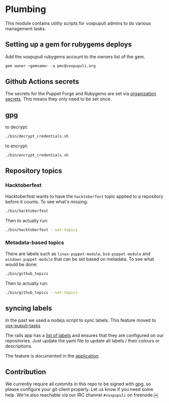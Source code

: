 # Plumbing

This module contains utility scripts for voxpupuli admins to
do various management tasks.

## Setting up a gem for rubygems deploys

Add the voxpupuli rubygems account to the owners list of the gem.

```bash
gem owner <gemname> -a pmc@voxpupuli.org
```

## Github Actions secrets

The secrets for the Puppet Forge and Rubygems are set via [organization secrets](https://github.com/organizations/voxpupuli/settings/secrets/actions). This means they only need to be set once.

## gpg

to decrypt:

```bash
./bin/decrypt_credentials.sh
```

to encrypt:

```bash
./bin/encrypt_credentials.sh
```

## Repository topics

### Hacktoberfest

Hacktoberfest wants to have the `hacktoberfest` topic applied to a repository before it counts. To see what's missing:
```bash
./bin/hacktoberfest
```

Then to actually run:
```bash
./bin/hacktoberfest --set-topics
```

### Metadata-based topics

There are labels such as `linux-puppet-module`, `bsd-puppet-module` and `windows-puppet-module` that can be set based on metadata. To see what would be done:
```bash
./bin/github_topics
```

Then to actually run:
```bash
./bin/github_topics --set-topics
```

## syncing labels

In the past we used a nodejs script to sync labels. This feature moved to
[vox-pupuli-tasks](https://github.com/voxpupuli/vox-pupuli-tasks#vox-pupuli-tasks---the-webapp-for-community-management)

The rails app has a [list of labels](https://github.com/voxpupuli/vox-pupuli-tasks/blob/67d27076e025de2d8336d535da91eac8bb5d667f/config/voxpupuli.yml#L42)
and ensures that they are configured on our repositories. Just update the yaml
file to update all labels / their colours or descriptions.

The feature is documented in the [application](https://github.com/voxpupuli/vox-pupuli-tasks#sync-github-labels).

## Contribution

We currently require all commits in this repo to be signed with gpg, so please
configure your git client properly. Let us know if you need some help. We're
also reachable via our IRC channel `#voxpupuli` on freenode.￼
